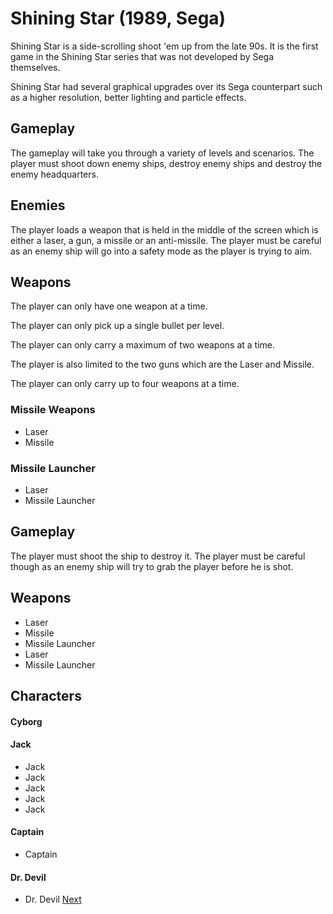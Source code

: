 # Shining Star (1989, Sega)

Shining Star is a side-scrolling shoot 'em up from the late 90s. It is the first game in the Shining Star series that was not developed by Sega themselves.  
  
Shining Star had several graphical upgrades over its Sega counterpart such as a higher resolution, better lighting and particle effects.  
  
  

## Gameplay   

The gameplay will take you through a variety of levels and scenarios. The player must shoot down enemy ships, destroy enemy ships and destroy the enemy headquarters.   
  

## Enemies   

The player loads a weapon that is held in the middle of the screen which is either a laser, a gun, a missile or an anti-missile. The player must be careful as an enemy ship will go into a safety mode as the player is trying to aim.   
  

## Weapons    

The player can only have one weapon at a time.  
  
The player can only pick up a single bullet per level.  
  
The player can only carry a maximum of two weapons at a time.  
  
The player is also limited to the two guns which are the Laser and Missile.     
  
The player can only carry up to four weapons at a time.  

### Missile Weapons   

*   Laser  
*   Missile 

### Missile Launcher  

*   Laser
*   Missile Launcher

## Gameplay    

The player must shoot the ship to destroy it. The player must be careful though as an enemy ship will try to grab the player before he is shot.   
  

## Weapons   

*   Laser
*   Missile
*   Missile Launcher
*   Laser
*   Missile Launcher

## Characters  

#### Cyborg     

#### Jack

*   Jack
*   Jack
*   Jack
*   Jack
*   Jack

#### Captain

*   Captain

#### Dr. Devil

*   Dr. Devil
[Next](267.md)